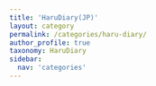 ```yaml
---
title: 'HaruDiary(JP)'
layout: category
permalink: /categories/haru-diary/
author_profile: true
taxonomy: HaruDiary
sidebar:
  nav: 'categories'
---
```

